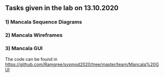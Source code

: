 ## Tasks given in the lab on 13.10.2020

### 1) Mancala Sequence Diagrams

### 2) Mancala Wireframes

### 3) Mancala GUI

The code can be found in https://github.com/Ramgree/sysmod2020/tree/master/team/Mancala%20GUI
